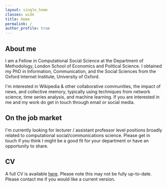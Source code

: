 ```yaml
---
layout: single_home
classes: wide
title: Home
permalink: /
author_profile: true
---
```


## About me
I am a Fellow in Computational Social Science at the Department of Methodology, London School of Economics and Political Science. I obtained my PhD in Information, Communication, and the Social Sciences from the Oxford Internet Institute, University of Oxford.

I'm interested in Wikipedia & other collaborative communities, the impact of news, and collective memory, typically using techniques from network science, time series analysis, and machine learning. If you are interested in me and my work do get in touch through email or social media.

## On the job market

I'm currently looking for lecturer / assistant professor level positions broadly related to computational social/communications science. Please get in touch if you think I might be a good fit for your department or have an opportunity to share.

## CV
A full CV is available [here](assets/files/CV_Patrick_Gildersleve.pdf). Please note this may not be fully up-to-date. Please contact me if you would like a current version.

